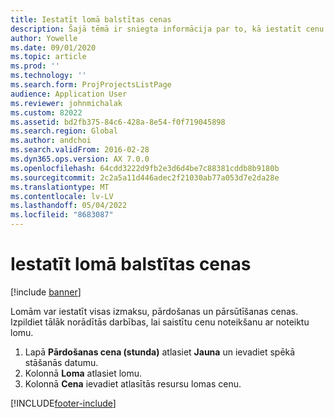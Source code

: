 ```yaml
---
title: Iestatīt lomā balstītas cenas
description: Šajā tēmā ir sniegta informācija par to, kā iestatīt cenu noteikšanu konkrētām lomām.
author: Yowelle
ms.date: 09/01/2020
ms.topic: article
ms.prod: ''
ms.technology: ''
ms.search.form: ProjProjectsListPage
audience: Application User
ms.reviewer: johnmichalak
ms.custom: 82022
ms.assetid: bd2fb375-84c6-428a-8e54-f0f719045898
ms.search.region: Global
ms.author: andchoi
ms.search.validFrom: 2016-02-28
ms.dyn365.ops.version: AX 7.0.0
ms.openlocfilehash: 64cdd3222d9fb2e3d6d4be7c88381cddb8b9180b
ms.sourcegitcommit: 2c2a5a11d446adec2f21030ab77a053d7e2da28e
ms.translationtype: MT
ms.contentlocale: lv-LV
ms.lasthandoff: 05/04/2022
ms.locfileid: "8683087"
---
```

# <a name="set-up-role-based-pricing"></a>Iestatīt lomā balstītas cenas

[!include [banner](../includes/banner.md)]

Lomām var iestatīt visas izmaksu, pārdošanas un pārsūtīšanas cenas. Izpildiet tālāk norādītās darbības, lai saistītu cenu noteikšanu ar noteiktu lomu.

1. Lapā **Pārdošanas cena (stunda)** atlasiet **Jauna** un ievadiet spēkā stāšanās datumu.
2. Kolonnā **Loma** atlasiet lomu.
3. Kolonnā **Cena** ievadiet atlasītās resursu lomas cenu.


[!INCLUDE[footer-include](../includes/footer-banner.md)]